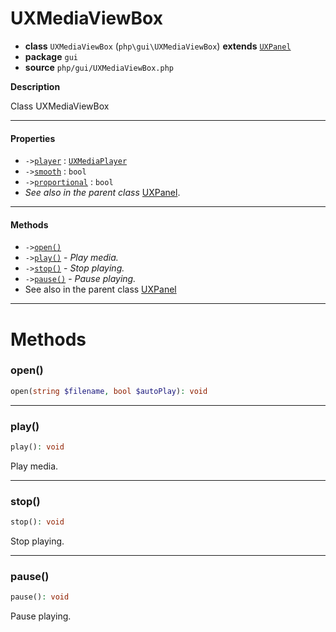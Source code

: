 # UXMediaViewBox

- **class** `UXMediaViewBox` (`php\gui\UXMediaViewBox`) **extends** [`UXPanel`](https://github.com/jphp-group/jphp-gui-ext/blob/master/jphp-gui-ext/api-docs/classes/php/gui/layout/UXPanel.md)
- **package** `gui`
- **source** `php/gui/UXMediaViewBox.php`

**Description**

Class UXMediaViewBox

---

#### Properties

- `->`[`player`](#prop-player) : [`UXMediaPlayer`](https://github.com/jphp-group/jphp-gui-ext/blob/master/jphp-gui-ext/api-docs/classes/php/gui/UXMediaPlayer.md)
- `->`[`smooth`](#prop-smooth) : `bool`
- `->`[`proportional`](#prop-proportional) : `bool`
- *See also in the parent class* [UXPanel](https://github.com/jphp-group/jphp-gui-ext/blob/master/jphp-gui-ext/api-docs/classes/php/gui/layout/UXPanel.md).

---

#### Methods

- `->`[`open()`](#method-open)
- `->`[`play()`](#method-play) - _Play media._
- `->`[`stop()`](#method-stop) - _Stop playing._
- `->`[`pause()`](#method-pause) - _Pause playing._
- See also in the parent class [UXPanel](https://github.com/jphp-group/jphp-gui-ext/blob/master/jphp-gui-ext/api-docs/classes/php/gui/layout/UXPanel.md)

---
# Methods

<a name="method-open"></a>

### open()
```php
open(string $filename, bool $autoPlay): void
```

---

<a name="method-play"></a>

### play()
```php
play(): void
```
Play media.

---

<a name="method-stop"></a>

### stop()
```php
stop(): void
```
Stop playing.

---

<a name="method-pause"></a>

### pause()
```php
pause(): void
```
Pause playing.